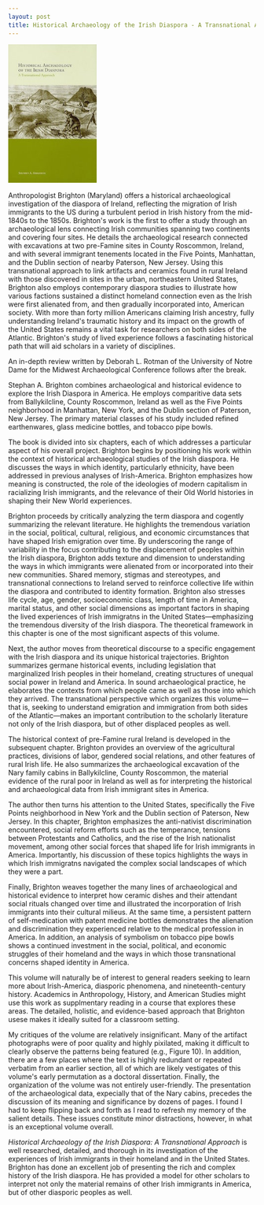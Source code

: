 ```yaml
---
layout: post
title: Historical Archaeology of the Irish Diaspora - A Transnational Approach
---
```


[![Historical Archaeology of the Irish Diaspora](/images/historical_archaeology_of_the_irish_diaspora_small.jpg)](/images/historical_archaeology_of_the_irish_diaspora.jpg)  

Anthropologist Brighton (Maryland) offers a historical archaeological investigation of the diaspora of Ireland, reflecting the migration of Irish immigrants to the US during a turbulent period in Irish history from the mid-1840s to the 1850s. Brighton's work is the first to offer a study through an archaeological lens connecting Irish communities spanning two continents and covering four sites. He  details the archaeological research connected with excavations at two pre-Famine sites in County Roscommon, Ireland, and with several immigrant tenements located in the Five Points, Manhattan, and the Dublin section of nearby Paterson, New Jersey. Using this transnational approach to link artifacts and ceramics found in rural Ireland with those discovered in sites in the urban, northeastern United States, Brighton also employs contemporary diaspora studies to illustrate how various factions sustained a distinct homeland connection even as the Irish were first alienated from, and then gradually incorporated into, American society. With more than forty million Americans claiming Irish ancestry, fully understanding Ireland's traumatic history and its impact on the growth of the United States remains a vital task for researchers on both sides of the Atlantic. Brighton's study of lived experience follows a fascinating historical path that will aid scholars in a variety of disciplines.

An in-depth review written by Deborah L. Rotman of the University of Notre Dame for the Midwest Archaeological Conference follows after the break.

<!--more-->

Stephan A. Brighton combines archaeological and historical evidence to explore the Irish Diaspora in America. He employs comparitive data sets from Ballykilcline, County Roscommon, Ireland as well as the Five Points neighborhood in Manhattan, New York, and the Dublin section of Paterson, New Jersey. The primary material classes of his study included refined earthenwares, glass medicine bottles, and tobacco pipe bowls.

The book is divided into six chapters, each of which addresses a particular aspect of his overall project. Brighton begins by positioning his work within the context of historical archaeological studies of the Irish diaspora. He discusses the ways in which identity, particularly ethnicity, have been addressed in previous analyses of Irish-America. Brighton emphasizes how meaning is constructed, the role of the ideologies of modern capitalism in racializing Irish immigrants, and the relevance of their Old World histories in shaping their New World experiences.

Brighton proceeds by critically analyzing the term diaspora and cogently summarizing the relevant literature. He highlights the tremendous variation in the social, political, cultural, religious, and economic circumstances that have shaped Irish emigration over time. By underscoring the range of variability in the focus contributing to the displacement of peoples within the Irish diaspora, Brighton adds texture and dimension to understanding the ways in which immigrants were alienated from or incorporated into their new communities. Shared memory, stigmas and stereotypes, and transnational connections to Ireland served to reinforce collective life within the diaspora and contributed to identity formation. Brighton also stresses life cycle, age, gender, socioeconomic class, length of time in America, marital status, and other social dimensions as important factors in shaping the lived experiences of Irish immigratns in the United States—emphasizing the tremendous diversity of the Irish diaspora. The theoretical framework in this chapter is one of the most significant aspects of this volume.

Next, the author moves from theoretical discourse to a specific engagement with the Irish diaspora and its unique historical trajectories. Brighton summarizes germane historical events, including legislation that marginalized Irish peoples in their homeland, creating structures of unequal social power in Ireland and America. In sound archaeological practice, he elaborates the contexts from which people came as well as those into which they arrived. The transnational perspective which organizes this volume—that is, seeking to understand emigration and immigration from both sides of the Atlantic—makes an important contribution to the scholarly literature not only of the Irish diaspora, but of other displaced peoples as well.

The historical context of pre-Famine rural Ireland is developed in the subsequent chapter. Brighton provides an overview of the agricultural practices, divisions of labor, gendered social relations, and other features of rural Irish life. He also summarizes the archaeological excavation of the Nary family cabins in Ballykilcline, County Roscommon, the material evidence of the rural poor in Ireland as well as for interpreting the historical and archaeological data from Irish immigrant sites in America.

The author then turns his attention to the United States, specifically the Five Points neighborhood in New York and the Dublin section of Paterson, New Jersey. In this chapter, Brighton emphasizes the anti-nativist discrimination encountered, social reform efforts such as the temperance, tensions between Protestants and Catholics, and the rise of the Irish nationalist movement, among other social forces that shaped life for Irish immigrants in America. Importantly, his discussion of these topics highlights the ways in which Irish immigratns navigated the complex social landscapes of which they were a part.

Finally, Brighton weaves together the many lines of archaeological and historical evidence to interpret how ceramic dishes and their attendant social rituals changed over time and illustrated the incorporation of Irish immigrants into their cultural milieus. At the same time, a persistent pattern of self-medication with patent medicine bottles demonstrates the alienation and discrimination they experienced relative to the medical profession in America. In addition, an analysis of symbolism on tobacco pipe bowls shows a continued investment in the social, political, and economic struggles of their homeland and the ways in which those transnational concerns shaped identity in America.

This volume will naturally be of interest to general readers seeking to learn more about Irish-America, diasporic phenomena, and nineteenth-century history. Academics in Anthropology, History, and American Studies might use this work as supplmentary reading in a course that explores these areas. The detailed, holistic, and evidence-based approach that Brighton usese makes it ideally suited for a classroom setting.

My critiques of the volume are relatively insignificant. Many of the artifact photographs were of poor quality and highly pixilated, making it difficult to clearly observe the patterns being featured (e.g., Figure 10). In addition, there are a few places where the text is highly redundant or repeated verbatim from an earlier section, all of which are likely vestigates of this volume's early permutation as a doctoral dissertation. Finally, the organization of the volume was not entirely user-friendly. The presentation of the archaeological data, expecially that of the Nary cabins, precedes the discussion of its meaning and significance by dozens of pages. I found I had to keep flipping back and forth as I read to refresh my memory of the salient details. These issues constitute minor distractions, however, in what is an exceptional volume overall.

*Historical Archaeology of the Irish Diaspora: A Transnational Approach* is well researched, detailed, and thorough in its investigation of the experiences of Irish immigrants in their homeland and in the United States. Brighton has done an excellent job of presenting the rich and complex history of the Irish diaspora. He has provided a model for other scholars to interpret not only the material remains of other Irish immigrants in America, but of other diasporic peoples as well.